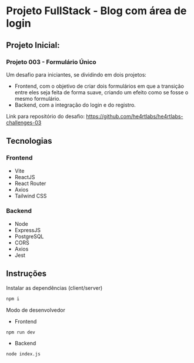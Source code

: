 # Projeto FullStack - Blog com área de login

## Projeto Inicial:
### Projeto 003 - Formulário Único
Um desafio para iniciantes, se dividindo em dois projetos:

- Frontend, com o objetivo de criar dois formulários em que a transição entre eles seja feita de forma suave, criando um efeito como se fosse o mesmo formulário.
- Backend, com a integração do login e do registro.

Link para repositório do desafio: https://github.com/he4rtlabs/he4rtlabs-challenges-03

## Tecnologias

### Frontend
-   Vite
-   ReactJS
-   React Router
-   Axios
-   Tailwind CSS

### Backend
-   Node
-   ExpressJS
-   PostgreSQL
-   CORS
-   Axios
-   Jest

## Instruções

Instalar as dependências (client/server)

```bash
npm i
```

Modo de desenvolvedor
- Frontend
```bash
npm run dev
```

- Backend
```bash
node index.js
```

